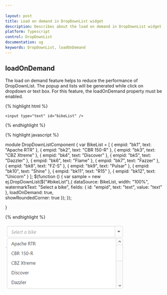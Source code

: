 ```yaml
---

layout: post
title: Load on demand in DropDownList widget 
description: Describes about the load on demand in DropDownList widget 
platform: Typescript
control: DropDownList
documentation: ug
keywords: DropDownList, loadOnDemand
---
```


## loadOnDemand

The load on demand feature helps to reduce the performance of DropDownList. The popup and lists will be generated while click on dropdown or text box. For this feature, the loadOnDemand property must be enabled.

{% highlight html %}

    <input type="text" id="bikeList" />
   
{% endhighlight %}

{% highlight javascript %}

module DropDownListComponent {
    var BikeList = [
        { empid: "bk1", text: "Apache RTR" }, { empid: "bk2", text: "CBR 150-R" }, { empid: "bk3", text: "CBZ Xtreme" },
        { empid: "bk4", text: "Discover" }, { empid: "bk5", text: "Dazzler" }, { empid: "bk6", text: "Flame" },
        { empid: "bk7", text: "Fazzer" }, { empid: "bk8", text: "FZ-S" }, { empid: "bk9", text: "Pulsar" },
        { empid: "bk10", text: "Shine" }, { empid: "bk11", text: "R15" }, { empid: "bk12", text: "Unicorn" }
    ];
    $(function () {
        var sample = new ej.DropDownList($("#bikeList"),{
            dataSource: BikeList,
            width: "100%",
            watermarkText: "Select a bike",
            fields: { id: "empid", text: "text", value: "text" },
            loadOnDemand: true,  
            showRoundedCorner: true
        });
    });

}
       

{% endhighlight %}

![](LoadOnDemand/loadondemand.png)